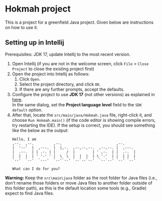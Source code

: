 # Hokmah project 

This is a project for a greenfield Java project. Given below are instructions on how to use it.

## Setting up in Intellij

Prerequisites: JDK 17, update Intellij to the most recent version.

1. Open Intellij (if you are not in the welcome screen, click `File` > `Close Project` to close the existing project first)
1. Open the project into Intellij as follows:
   1. Click `Open`.
   1. Select the project directory, and click `OK`.
   1. If there are any further prompts, accept the defaults.
1. Configure the project to use **JDK 17** (not other versions) as explained in [here](https://www.jetbrains.com/help/idea/sdk.html#set-up-jdk).<br>
   In the same dialog, set the **Project language level** field to the `SDK default` option.
1. After that, locate the `src/main/java/Hokmah.java` file, right-click it, and choose `Run Hokmah.main()` (if the code editor is showing compile errors, try restarting the IDE). If the setup is correct, you should see something like the below as the output:
   ```
   Hello, I am
   ,--.  ,--.         ,--.                         ,--.     
   |  '--'  |  ,---.  |  |,-.  ,--,--,--.  ,--,--. |  ,---.
   |  .--.  | | .-. | |     /  |        | ' ,-.  | |  .-.  |
   |  |  |  | ' '-' ' |  \  \  |  |  |  | \ '-'  | |  | |  |
   `--'  `--'  `---'  `--'`--' `--`--`--'  `--`--' `--' `--'
   
   What can I do for you?
   ```

**Warning:** Keep the `src\main\java` folder as the root folder for Java files (i.e., don't rename those folders or move Java files to another folder outside of this folder path), as this is the default location some tools (e.g., Gradle) expect to find Java files.
